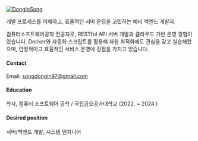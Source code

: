 

[![DongInSong](https://img.shields.io/badge/DongInSong-github-blue?logo=github)](https://github.com/DongInSong)

개발 프로세스를 이해하고, 효율적인 서버 운영을 고민하는 예비 백엔드 개발자.

컴퓨터소프트웨어공학 전공자로, RESTful API 서버 개발과 클라우드 기반 운영 경험이 있습니다.
Docker와 자동화 스크립트를 활용해 자원 최적화에도 관심을 갖고 실습해왔으며, 안정적이고 효율적인 서비스 운영에 강점을 가지고 있습니다.

#### Contact
Email: songdongin97@gmail.com

#### Education
학사, 컴퓨터 소프트웨어 공학 / 국립금오공과대학교 (2022. ~ 2024.)

#### Desired position
서버/백엔드 개발, 시스템 엔지니어


